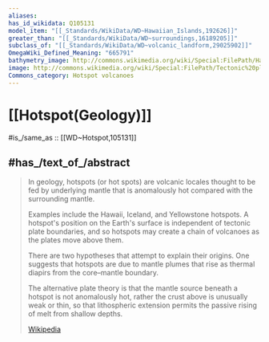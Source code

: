 ```yaml
---
aliases:
has_id_wikidata: Q105131
model_item: "[[_Standards/WikiData/WD~Hawaiian_Islands,192626]]"
greater_than: "[[_Standards/WikiData/WD~surroundings,16189205]]"
subclass_of: "[[_Standards/WikiData/WD~volcanic_landform,29025902]]"
OmegaWiki_Defined_Meaning: "665791"
bathymetry_image: http://commons.wikimedia.org/wiki/Special:FilePath/Hawaii%20hotspot.jpg
image: http://commons.wikimedia.org/wiki/Special:FilePath/Tectonic%20plates%20hotspots-fr.svg
Commons_category: Hotspot volcanoes
---
```


# [[Hotspot(Geology)]] 

#is_/same_as :: [[WD~Hotspot,105131]] 

## #has_/text_of_/abstract 

> In geology, hotspots (or hot spots) are volcanic locales 
> thought to be fed by underlying mantle that is anomalously hot 
> compared with the surrounding mantle. 
> 
> Examples include the Hawaii, Iceland, and Yellowstone hotspots. 
> A hotspot's position on the Earth's surface is independent of tectonic plate boundaries, 
> and so hotspots may create a chain of volcanoes as the plates move above them.
>
> There are two hypotheses that attempt to explain their origins. 
> One suggests that hotspots are due to mantle plumes 
> that rise as thermal diapirs from the core–mantle boundary. 
> 
> The alternative plate theory is that the mantle source beneath a hotspot is not anomalously hot, 
> rather the crust above is unusually weak or thin, 
> so that lithospheric extension permits the passive rising of melt from shallow depths.
>
> [Wikipedia](https://en.wikipedia.org/wiki/Hotspot%20(geology)) 



